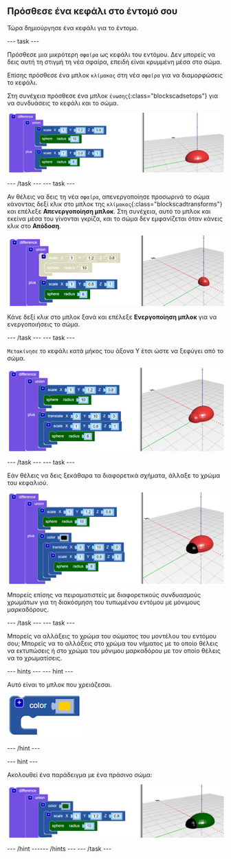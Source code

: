 ## Πρόσθεσε ένα κεφάλι στο έντομό σου

Τώρα δημιούργησε ένα κεφάλι για το έντομο.

--- task ---

Πρόσθεσε μια μικρότερη `σφαίρα` ως κεφάλι του εντόμου. Δεν μπορείς να δεις αυτή τη στιγμή τη νέα σφαίρα, επειδή είναι κρυμμένη μέσα στο σώμα.

Επίσης πρόσθεσε ένα μπλοκ `κλίμακας` στη νέα `σφαίρα` για να διαμορφώσεις το κεφάλι.

Στη συνέχεια πρόσθεσε ένα μπλοκ `ένωσης`{:class="blockscadsetops"} για να συνδυάσεις το κεφάλι και το σώμα.

![στιγμιότυπο οθόνης](images/bug-head-hidden.png)

--- /task --- --- task ---

Αν θέλεις να δεις τη νέα `σφαίρα`, απενεργοποίησε προσωρινά το σώμα κάνοντας δεξί κλικ στο μπλοκ της `κλίμακας`{:class="blockscadtransforms"} και επέλεξε **Απενεργοποίηση μπλοκ**. Στη συνέχεια, αυτό το μπλοκ και εκείνα μέσα του γίνονται γκρίζα, και το σώμα δεν εμφανίζεται όταν κάνεις κλικ στο **Απόδοση**.

![στιγμιότυπο οθόνης](images/bug-disable.png)

Κάνε δεξί κλικ στο μπλοκ ξανά και επέλεξε **Ενεργοποίηση μπλοκ** για να ενεργοποιήσεις το σώμα.

--- /task --- --- task ---

`Μετακίνησε` το κεφάλι κατά μήκος του άξονα Υ έτσι ώστε να ξεφύγει από το σώμα.

  ![στιγμιότυπο οθόνης](images/bug-head.png)

--- /task --- --- task ---

Εάν θέλεις να δεις ξεκάθαρα τα διαφορετικά σχήματα, άλλαξε το χρώμα του κεφαλιού.

![στιγμιότυπο οθόνης](images/bug-head-black.png)

Μπορείς επίσης να πειραματιστείς με διαφορετικούς συνδυασμούς χρωμάτων για τη διακόσμηση του τυπωμένου εντόμου με μόνιμους μαρκαδόρους.

--- /task --- --- task ---

Μπορείς να αλλάξεις το χρώμα του σώματος του μοντέλου του εντόμου σου; Μπορείς να το αλλάξεις στο χρώμα του νήματος με το οποίο θέλεις να εκτυπώσεις ή στο χρώμα του μόνιμου μαρκαδόρου με τον οποίο θέλεις να το χρωματίσεις.

--- hints ---
 --- hint ---

Αυτό είναι το μπλοκ που χρειάζεσαι.

![στιγμιότυπο οθόνης](images/bug-colour-block.png)

--- /hint ---

--- hint ---

Ακολουθεί ένα παράδειγμα με ένα πράσινο σώμα:

![στιγμιότυπο οθόνης](images/bug-body-colour.png)

--- /hint ------ /hints --- --- /task ---




  
